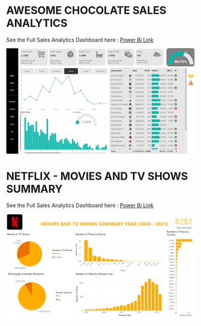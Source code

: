 # AWESOME CHOCOLATE SALES ANALYTICS

See the Full Sales Analytics Dashboard here : [Power Bi Link](https://app.powerbi.com/view?r=eyJrIjoiZWRiOGE0YTQtMWY0MC00ZGRhLTgwOTEtM2VmYTJhODQ3ZmZhIiwidCI6IjVmMTZmMzBiLTJjZDMtNGNiMS1hNDEyLTA5MDEwNGUwZTQ4NiJ9)

![Main Dashboard](https://github.com/bilalahmadk/Power-BI-Projects/blob/97fda8a845010f51ee47f4b5d499532074f4a3fb/Awesome%20Chocolates%20Analytics.png)

# NETFLIX - MOVIES AND TV SHOWS SUMMARY

See the Full Sales Analytics Dashboard here : [Power Bi Link](https://app.powerbi.com/view?r=eyJrIjoiNTg2Njg2NmYtMGE1Zi00NmZmLTllNDYtZDgxYWYzZDVkYjJkIiwidCI6IjVmMTZmMzBiLTJjZDMtNGNiMS1hNDEyLTA5MDEwNGUwZTQ4NiJ9)

![Netflix Main Dashboard](https://github.com/bilalahmadk/Power-BI-Projects/blob/324a0c12f782f06186327b78b94046eb3479de7a/netflix%20new%20summary.png)
